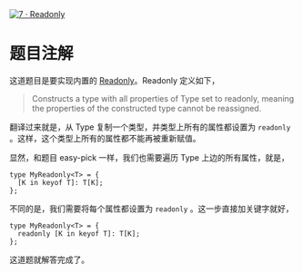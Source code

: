 <div style='width: 100%; margin: 0 auto;'><a href='https://github.com/type-challenges/type-challenges/blob/main/questions/00007-easy-readonly/README.md' target='_blank'><img src='https://img.shields.io/badge/-7%E3%83%BBReadonly-7aad0c' alt='7 · Readonly' /></a></div>

# 题目注解

这道题目是要实现内置的 [Readonly<Type>](https://www.typescriptlang.org/docs/handbook/utility-types.html#readonlytype)。Readonly 定义如下，

> Constructs a type with all properties of Type set to readonly, meaning the properties of the constructed type cannot be reassigned.

翻译过来就是，从 Type 复制一个类型，并类型上所有的属性都设置为 `readonly` 。这样，这个类型上所有的属性都不能再被重新赋值。

显然，和题目 easy-pick 一样，我们也需要遍历 Type 上边的所有属性，就是，

```
type MyReadonly<T> = {
  [K in keyof T]: T[K];
};
```

不同的是，我们需要将每个属性都设置为 `readonly` 。这一步直接加关键字就好，

```
type MyReadonly<T> = {
  readonly [K in keyof T]: T[K];
};
```

这道题就解答完成了。

